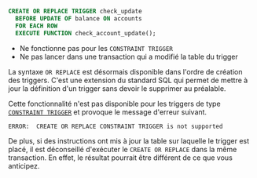<!--
Les commits sur ce sujet sont :

* https://git.postgresql.org/gitweb/?p=postgresql.git;a=commit;h=92bf7e2d027466d750b4ac5b026f6f4ac29be881

Discussion

* https://www.postgresql.org/message-id/flat/0DDF369B45A1B44B8A687ED43F06557C010BC362@G01JPEXMBYT03

-->

<div class="slide-content">

  ```sql
  CREATE OR REPLACE TRIGGER check_update
    BEFORE UPDATE OF balance ON accounts
    FOR EACH ROW
    EXECUTE FUNCTION check_account_update();
  ```

  * Ne fonctionne pas pour les `CONSTRAINT TRIGGER`
  * Ne pas lancer dans une transaction qui a modifié la table du trigger

</div>

<div class="notes">

La syntaxe `OR REPLACE` est désormais disponible dans l'ordre de création des
triggers. C'est une extension du standard SQL qui permet de mettre à jour la
définition d'un trigger sans devoir le supprimer au préalable.

Cette fonctionnalité n'est pas disponible pour les triggers de type
[`CONSTRAINT
TRIGGER`](https://docs.postgresql.fr/14/sql-createtrigger.html) et
provoque le message d'erreur suivant.

```text
ERROR:  CREATE OR REPLACE CONSTRAINT TRIGGER is not supported
```

De plus, si des instructions ont mis à jour la table sur laquelle le trigger est
placé,  il est déconseillé d'exécuter le `CREATE OR REPLACE` dans la même
transaction. En effet, le résultat pourrait être différent de ce que vous
anticipez.

</div>
